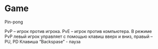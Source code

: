 # Game
Pin-pong

PvP – игрок против игрока.
PvE – игрок против компьютера.
В режиме PvP левый игрок управляет с помощью клавиш вверх и вниз, правый – PU, PD
Клавиша “Backspase” - пауза
